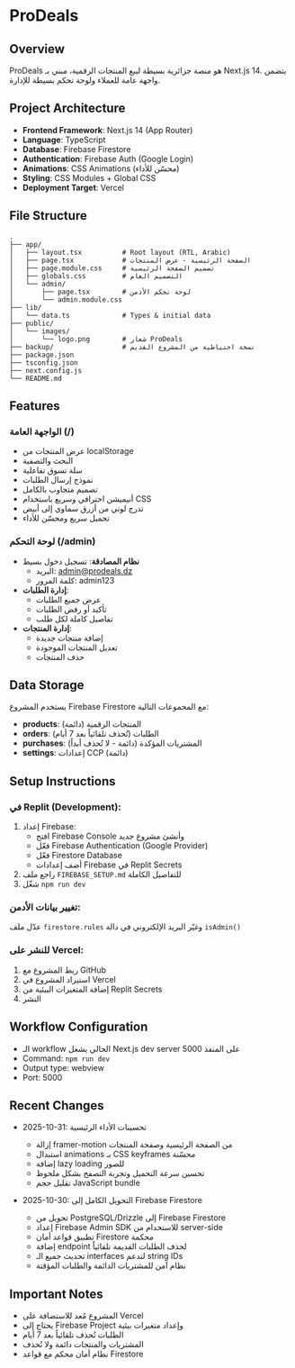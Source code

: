 # ProDeals

## Overview
ProDeals هو منصة جزائرية بسيطة لبيع المنتجات الرقمية، مبني بـ Next.js 14. يتضمن واجهة عامة للعملاء ولوحة تحكم بسيطة للإدارة.

## Project Architecture
- **Frontend Framework**: Next.js 14 (App Router)
- **Language**: TypeScript
- **Database**: Firebase Firestore
- **Authentication**: Firebase Auth (Google Login)
- **Animations**: CSS Animations (محسّن للأداء)
- **Styling**: CSS Modules + Global CSS
- **Deployment Target**: Vercel

## File Structure
```
.
├── app/
│   ├── layout.tsx          # Root layout (RTL, Arabic)
│   ├── page.tsx            # الصفحة الرئيسية - عرض المنتجات
│   ├── page.module.css     # تصميم الصفحة الرئيسية
│   ├── globals.css         # التصميم العام
│   └── admin/
│       ├── page.tsx        # لوحة تحكم الأدمن
│       └── admin.module.css
├── lib/
│   └── data.ts             # Types & initial data
├── public/
│   └── images/
│       └── logo.png        # شعار ProDeals
├── backup/                 # نسخة احتياطية من المشروع القديم
├── package.json
├── tsconfig.json
├── next.config.js
└── README.md
```

## Features

### الواجهة العامة (/)
- عرض المنتجات من localStorage
- البحث والتصفية
- سلة تسوق تفاعلية
- نموذج إرسال الطلبات
- تصميم متجاوب بالكامل
- أنيميشن احترافي وسريع باستخدام CSS
- تدرج لوني من أزرق سماوي إلى أبيض
- تحميل سريع ومحسّن للأداء

### لوحة التحكم (/admin)
- **نظام المصادقة**: تسجيل دخول بسيط
  - البريد: admin@prodeals.dz
  - كلمة المرور: admin123
- **إدارة الطلبات**: 
  - عرض جميع الطلبات
  - تأكيد أو رفض الطلبات
  - تفاصيل كاملة لكل طلب
- **إدارة المنتجات**:
  - إضافة منتجات جديدة
  - تعديل المنتجات الموجودة
  - حذف المنتجات

## Data Storage

يستخدم المشروع Firebase Firestore مع المجموعات التالية:
- **products**: المنتجات الرقمية (دائمة)
- **orders**: الطلبات (تُحذف تلقائياً بعد 7 أيام)
- **purchases**: المشتريات المؤكدة (دائمة - لا تُحذف أبداً)
- **settings**: إعدادات CCP (دائمة)

## Setup Instructions

### في Replit (Development):
1. إعداد Firebase:
   - افتح Firebase Console وأنشئ مشروع جديد
   - فعّل Firebase Authentication (Google Provider)
   - فعّل Firestore Database
   - أضف إعدادات Firebase في Replit Secrets
2. راجع ملف `FIREBASE_SETUP.md` للتفاصيل الكاملة
3. شغّل `npm run dev`

### تغيير بيانات الأدمن:
عدّل ملف `firestore.rules` وغيّر البريد الإلكتروني في دالة `isAdmin()`

### للنشر على Vercel:
1. ربط المشروع مع GitHub
2. استيراد المشروع في Vercel
3. إضافة المتغيرات البيئية من Replit Secrets
4. النشر

## Workflow Configuration
- الـ workflow الحالي يشغل Next.js dev server على المنفذ 5000
- Command: `npm run dev`
- Output type: webview
- Port: 5000

## Recent Changes
- 2025-10-31: تحسينات الأداء الرئيسية
  - إزالة framer-motion من الصفحة الرئيسية وصفحة المنتجات
  - استبدال animations بـ CSS keyframes محسّنة
  - إضافة lazy loading للصور
  - تحسين سرعة التحميل وتجربة التصفح بشكل ملحوظ
  - تقليل حجم JavaScript bundle
  
- 2025-10-30: التحويل الكامل إلى Firebase Firestore
  - تحويل من PostgreSQL/Drizzle إلى Firebase Firestore
  - إعداد Firebase Admin SDK للاستخدام من server-side
  - تطبيق قواعد أمان Firestore محكمة
  - إضافة endpoint لحذف الطلبات القديمة تلقائياً
  - تحديث جميع الـ interfaces لتدعم string IDs
  - نظام آمن للمشتريات الدائمة والطلبات المؤقتة

## Important Notes
- المشروع مُعد للاستضافة على Vercel
- يحتاج إلى Firebase Project وإعداد متغيرات بيئية
- الطلبات تُحذف تلقائياً بعد 7 أيام
- المشتريات والمنتجات دائمة ولا تُحذف
- نظام أمان محكم مع قواعد Firestore
